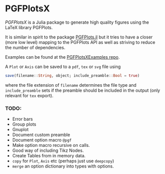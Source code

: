 # PGFPlotsX

*PGFPlotsX* is a Julia package to generate high quality figures using the LaTeX library PGFPlots.

It is similar in spirit to the package [PGFPlots.jl](https://github.com/sisl/PGFPlots.jl) but it
tries to have a closer (more low level) mapping to the PGFPlots API as well as striving to reduce the number of dependencies.

Examples can be found at the [PGFPlotsXExamples repo](https://github.com/KristofferC/PGFPlotsXExamples).

A `Plot` or `Axis` can be saved to a `pdf`, `tex` or `svg` file using

```jl
save(filename::String, object; include_preamble::Bool = true)
```

where the file extension of `filename` determines the file type and `include_preamble`
sets if the preamble should be included in the output (only relevant for `tex` export).

### TODO:

* Error bars
* Group plots
* Gnuplot
* Document custom preamble
* Document option macro `@pgf`
* Make option macro recursive on calls.
* Good way of including Tikz Nodes.
* Create Tables from in memory data.
* `copy` for `Plot`, `Axis` etc (perhaps just use `deepcopy`)
* `merge` an option dictionary into types with options.
